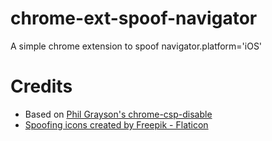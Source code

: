 # chrome-ext-spoof-navigator
A simple chrome extension to spoof navigator.platform='iOS'

# Credits
* Based on [Phil Grayson's chrome-csp-disable](https://github.com/PhilGrayson/chrome-csp-disable)
* [Spoofing icons created by Freepik - Flaticon](https://www.flaticon.com/free-icons/spoofing)
